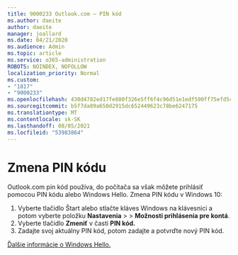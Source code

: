 ```yaml
---
title: 9000233 Outlook.com – PIN kód
ms.author: daeite
author: daeite
manager: joallard
ms.date: 04/21/2020
ms.audience: Admin
ms.topic: article
ms.service: o365-administration
ROBOTS: NOINDEX, NOFOLLOW
localization_priority: Normal
ms.custom:
- "1817"
- "9000233"
ms.openlocfilehash: 430d4782ed17fe880f326e5ff6f4c96d51e1edf590ff75efd5ce59fe4ee1c379
ms.sourcegitcommit: b5f7da89a650d2915dc652449623c78be6247175
ms.translationtype: MT
ms.contentlocale: sk-SK
ms.lasthandoff: 08/05/2021
ms.locfileid: "53983864"
---
```

# <a name="change-your-pin"></a>Zmena PIN kódu

Outlook.com pin kód používa, do počítača sa však môžete prihlásiť pomocou PIN kódu alebo Windows Hello. Zmena PIN kódu v Windows 10:

1. Vyberte tlačidlo Štart alebo stlačte kláves Windows na klávesnici a potom vyberte položku **Nastavenia**  >    >  **Možnosti prihlásenia pre kontá**.
2. Vyberte tlačidlo **Zmeniť** v časti **PIN kód.**
3. Zadajte svoj aktuálny PIN kód, potom zadajte a potvrďte nový PIN kód.

[Ďalšie informácie o Windows Hello.](https://support.microsoft.com/help/17215/)